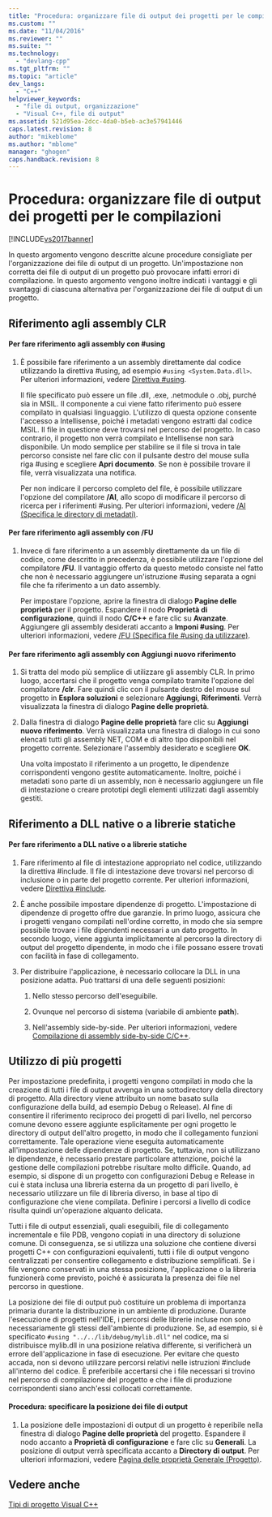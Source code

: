 ```yaml
---
title: "Procedura: organizzare file di output dei progetti per le compilazioni | Microsoft Docs"
ms.custom: ""
ms.date: "11/04/2016"
ms.reviewer: ""
ms.suite: ""
ms.technology: 
  - "devlang-cpp"
ms.tgt_pltfrm: ""
ms.topic: "article"
dev_langs: 
  - "C++"
helpviewer_keywords: 
  - "file di output, organizzazione"
  - "Visual C++, file di output"
ms.assetid: 521d95ea-2dcc-4da0-b5eb-ac3e57941446
caps.latest.revision: 8
author: "mikeblome"
ms.author: "mblome"
manager: "ghogen"
caps.handback.revision: 8
---
```

# Procedura: organizzare file di output dei progetti per le compilazioni
[!INCLUDE[vs2017banner](../assembler/inline/includes/vs2017banner.md)]

In questo argomento vengono descritte alcune procedure consigliate per l'organizzazione dei file di output di un progetto.  Un'impostazione non corretta dei file di output di un progetto può provocare infatti errori di compilazione.  In questo argomento vengono inoltre indicati i vantaggi e gli svantaggi di ciascuna alternativa per l'organizzazione dei file di output di un progetto.  
  
## Riferimento agli assembly CLR  
  
#### Per fare riferimento agli assembly con \#using  
  
1.  È possibile fare riferimento a un assembly direttamente dal codice utilizzando la direttiva \#using, ad esempio `#using <System.Data.dll>`.  Per ulteriori informazioni, vedere [Direttiva \#using](../preprocessor/hash-using-directive-cpp.md).  
  
     Il file specificato può essere un file .dll, .exe, .netmodule o .obj, purché sia in MSIL.  Il componente a cui viene fatto riferimento può essere compilato in qualsiasi linguaggio.  L'utilizzo di questa opzione consente l'accesso a Intellisense, poiché i metadati vengono estratti dal codice MSIL.  Il file in questione deve trovarsi nel percorso del progetto. In caso contrario, il progetto non verrà compilato e Intellisense non sarà disponibile.  Un modo semplice per stabilire se il file si trova in tale percorso consiste nel fare clic con il pulsante destro del mouse sulla riga \#using e scegliere **Apri documento**.  Se non è possibile trovare il file, verrà visualizzata una notifica.  
  
     Per non indicare il percorso completo del file, è possibile utilizzare l'opzione del compilatore **\/AI**, allo scopo di modificare il percorso di ricerca per i riferimenti \#using.  Per ulteriori informazioni, vedere [\/AI \(Specifica le directory di metadati\)](../build/reference/ai-specify-metadata-directories.md).  
  
#### Per fare riferimento agli assembly con \/FU  
  
1.  Invece di fare riferimento a un assembly direttamente da un file di codice, come descritto in precedenza, è possibile utilizzare l'opzione del compilatore **\/FU**.  Il vantaggio offerto da questo metodo consiste nel fatto che non è necessario aggiungere un'istruzione \#using separata a ogni file che fa riferimento a un dato assembly.  
  
     Per impostare l'opzione, aprire la finestra di dialogo **Pagine delle proprietà** per il progetto.  Espandere il nodo **Proprietà di configurazione**, quindi il nodo **C\/C\+\+** e fare clic su **Avanzate**.  Aggiungere gli assembly desiderati accanto a **Imponi \#using**.  Per ulteriori informazioni, vedere [\/FU \(Specifica file \#using da utilizzare\)](../build/reference/fu-name-forced-hash-using-file.md).  
  
#### Per fare riferimento agli assembly con Aggiungi nuovo riferimento  
  
1.  Si tratta del modo più semplice di utilizzare gli assembly CLR.  In primo luogo, accertarsi che il progetto venga compilato tramite l'opzione del compilatore **\/clr**.  Fare quindi clic con il pulsante destro del mouse sul progetto in **Esplora soluzioni** e selezionare **Aggiungi**, **Riferimenti**.  Verrà visualizzata la finestra di dialogo **Pagine delle proprietà**.  
  
2.  Dalla finestra di dialogo **Pagine delle proprietà** fare clic su **Aggiungi nuovo riferimento**.  Verrà visualizzata una finestra di dialogo in cui sono elencati tutti gli assembly NET, COM e di altro tipo disponibili nel progetto corrente.  Selezionare l'assembly desiderato e scegliere **OK**.  
  
     Una volta impostato il riferimento a un progetto, le dipendenze corrispondenti vengono gestite automaticamente.  Inoltre, poiché i metadati sono parte di un assembly, non è necessario aggiungere un file di intestazione o creare prototipi degli elementi utilizzati dagli assembly gestiti.  
  
## Riferimento a DLL native o a librerie statiche  
  
#### Per fare riferimento a DLL native o a librerie statiche  
  
1.  Fare riferimento al file di intestazione appropriato nel codice, utilizzando la direttiva \#include.  Il file di intestazione deve trovarsi nel percorso di inclusione o in parte del progetto corrente.  Per ulteriori informazioni, vedere [Direttiva \#include](../preprocessor/hash-include-directive-c-cpp.md).  
  
2.  È anche possibile impostare dipendenze di progetto.  L'impostazione di dipendenze di progetto offre due garanzie.  In primo luogo, assicura che i progetti vengano compilati nell'ordine corretto, in modo che sia sempre possibile trovare i file dipendenti necessari a un dato progetto.  In secondo luogo, viene aggiunta implicitamente al percorso la directory di output del progetto dipendente, in modo che i file possano essere trovati con facilità in fase di collegamento.  
  
3.  Per distribuire l'applicazione, è necessario collocare la DLL in una posizione adatta.  Può trattarsi di una delle seguenti posizioni:  
  
    1.  Nello stesso percorso dell'eseguibile.  
  
    2.  Ovunque nel percorso di sistema \(variabile di ambiente **path**\).  
  
    3.  Nell'assembly side\-by\-side.  Per ulteriori informazioni, vedere [Compilazione di assembly side\-by\-side C\/C\+\+](../build/building-c-cpp-side-by-side-assemblies.md).  
  
## Utilizzo di più progetti  
 Per impostazione predefinita, i progetti vengono compilati in modo che la creazione di tutti i file di output avvenga in una sottodirectory della directory di progetto.  Alla directory viene attribuito un nome basato sulla configurazione della build, ad esempio  Debug o Release\).  Al fine di consentire il riferimento reciproco dei progetti di pari livello, nel percorso comune devono essere aggiunte esplicitamente per ogni progetto le directory di output dell'altro progetto, in modo che il collegamento funzioni correttamente.  Tale operazione viene eseguita automaticamente all'impostazione delle dipendenze di progetto.  Se, tuttavia, non si utilizzano le dipendenze, è necessario prestare particolare attenzione, poiché la gestione delle compilazioni potrebbe risultare molto difficile.  Quando, ad esempio, si dispone di un progetto con configurazioni Debug e Release in cui è stata inclusa una libreria esterna da un progetto di pari livello, è necessario utilizzare un file di libreria diverso, in base al tipo di configurazione che viene compilata.  Definire i percorsi a livello di codice risulta quindi un'operazione alquanto delicata.  
  
 Tutti i file di output essenziali, quali eseguibili, file di collegamento incrementale e file PDB, vengono copiati in una directory di soluzione comune.  Di conseguenza, se si utilizza una soluzione che contiene diversi progetti C\+\+ con configurazioni equivalenti, tutti i file di output vengono centralizzati per consentire collegamento e distribuzione semplificati.  Se i file vengono conservati in una stessa posizione, l'applicazione o la libreria funzionerà come previsto, poiché è assicurata la presenza dei file nel percorso in questione.  
  
 La posizione dei file di output può costituire un problema di importanza primaria durante la distribuzione in un ambiente di produzione.  Durante l'esecuzione di progetti nell'IDE, i percorsi delle librerie incluse non sono necessariamente gli stessi dell'ambiente di produzione.  Se, ad esempio, si è specificato `#using "../../lib/debug/mylib.dll"` nel codice, ma si distribuisce mylib.dll in una posizione relativa differente, si verificherà un errore dell'applicazione in fase di esecuzione.  Per evitare che questo accada, non si devono utilizzare percorsi relativi nelle istruzioni \#include all'interno del codice.  È preferibile accertarsi che i file necessari si trovino nel percorso di compilazione del progetto e che i file di produzione corrispondenti siano anch'essi collocati correttamente.  
  
#### Procedura: specificare la posizione dei file di output  
  
1.  La posizione delle impostazioni di output di un progetto è reperibile nella finestra di dialogo **Pagine delle proprietà** del progetto.  Espandere il nodo accanto a **Proprietà di configurazione** e fare clic su **Generali**.  La posizione di output verrà specificata accanto a **Directory di output**.  Per ulteriori informazioni, vedere [Pagina delle proprietà Generale \(Progetto\)](../ide/general-property-page-project.md).  
  
## Vedere anche  
 [Tipi di progetto Visual C\+\+](../ide/visual-cpp-project-types.md)